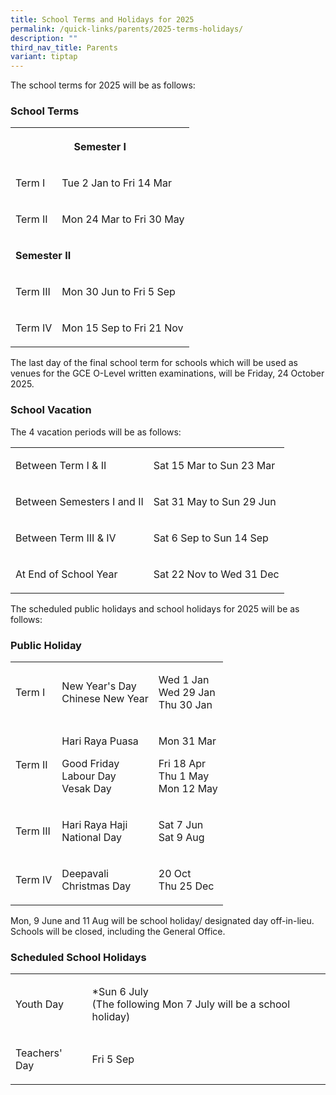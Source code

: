 ```yaml
---
title: School Terms and Holidays for 2025
permalink: /quick-links/parents/2025-terms-holidays/
description: ""
third_nav_title: Parents
variant: tiptap
---
```

<p>The school terms for 2025 will be as follows:</p>
<h3>School Terms</h3>
<table style="minWidth: 50px">
<colgroup>
<col>
<col>
</colgroup>
<tbody>
<tr>
<th rowspan="1" colspan="2">
<p>Semester I</p>
</th>
</tr>
<tr>
<td rowspan="1" colspan="1">
<p>Term I</p>
</td>
<td rowspan="1" colspan="1">
<p>Tue 2 Jan to Fri 14 Mar</p>
</td>
</tr>
<tr>
<td rowspan="1" colspan="1">
<p>Term II</p>
</td>
<td rowspan="1" colspan="1">
<p>Mon 24 Mar to Fri 30 May</p>
</td>
</tr>
<tr>
<td rowspan="1" colspan="2">
<p><strong>Semester II</strong>
</p>
</td>
</tr>
<tr>
<td rowspan="1" colspan="1">
<p>Term III</p>
</td>
<td rowspan="1" colspan="1">
<p>Mon 30 Jun to Fri 5 Sep</p>
</td>
</tr>
<tr>
<td rowspan="1" colspan="1">
<p>Term IV</p>
</td>
<td rowspan="1" colspan="1">
<p>Mon 15 Sep to Fri 21 Nov</p>
</td>
</tr>
</tbody>
</table>
<p>The last day of the final school term for schools which will be used as
venues for the GCE O-Level written examinations, will be Friday, 24 October
2025.</p>
<h3>School Vacation</h3>
<p>The 4 vacation periods will be as follows:</p>
<table style="minWidth: 50px">
<colgroup>
<col>
<col>
</colgroup>
<tbody>
<tr>
<td rowspan="1" colspan="1">
<p>Between Term I &amp; II</p>
</td>
<td rowspan="1" colspan="1">
<p>Sat 15 Mar to Sun 23 Mar</p>
</td>
</tr>
<tr>
<td rowspan="1" colspan="1">
<p>Between Semesters I and II</p>
</td>
<td rowspan="1" colspan="1">
<p>Sat 31 May to Sun 29 Jun</p>
</td>
</tr>
<tr>
<td rowspan="1" colspan="1">
<p>Between Term III &amp; IV</p>
</td>
<td rowspan="1" colspan="1">
<p>Sat 6 Sep to Sun 14 Sep</p>
</td>
</tr>
<tr>
<td rowspan="1" colspan="1">
<p>At End of School Year</p>
</td>
<td rowspan="1" colspan="1">
<p>Sat 22 Nov to Wed 31 Dec</p>
</td>
</tr>
</tbody>
</table>
<p>The scheduled public holidays and school holidays for 2025 will be as
follows:</p>
<h3>Public Holiday</h3>
<table style="minWidth: 75px">
<colgroup>
<col>
<col>
<col>
</colgroup>
<tbody>
<tr>
<td rowspan="1" colspan="1">
<p>Term I</p>
</td>
<td rowspan="1" colspan="1">
<p>New Year's Day
<br>Chinese New Year</p>
</td>
<td rowspan="1" colspan="1">
<p>Wed 1 Jan
<br>Wed 29 Jan
<br>Thu 30 Jan</p>
</td>
</tr>
<tr>
<td rowspan="1" colspan="1">
<p>Term II</p>
</td>
<td rowspan="1" colspan="1">
<p>Hari Raya Puasa</p>
<p>Good Friday
<br>Labour Day
<br>Vesak Day</p>
</td>
<td rowspan="1" colspan="1">
<p>Mon 31 Mar</p>
<p>Fri 18 Apr
<br>Thu 1 May
<br>Mon 12 May</p>
</td>
</tr>
<tr>
<td rowspan="1" colspan="1">
<p>Term III</p>
</td>
<td rowspan="1" colspan="1">
<p>Hari Raya Haji
<br>National Day</p>
</td>
<td rowspan="1" colspan="1">
<p>Sat 7 Jun
<br>Sat 9 Aug</p>
</td>
</tr>
<tr>
<td rowspan="1" colspan="1">
<p>Term IV</p>
</td>
<td rowspan="1" colspan="1">
<p>Deepavali
<br>Christmas Day</p>
</td>
<td rowspan="1" colspan="1">
<p>20 Oct
<br>Thu 25 Dec</p>
</td>
</tr>
</tbody>
</table>
<p>Mon, 9 June and 11 Aug will be school holiday/ designated day off-in-lieu.
Schools will be closed, including the General Office.</p>
<h3>Scheduled School Holidays</h3>
<table style="minWidth: 50px">
<colgroup>
<col>
<col>
</colgroup>
<tbody>
<tr>
<td rowspan="1" colspan="1">
<p>Youth Day</p>
</td>
<td rowspan="1" colspan="1">
<p>*Sun 6 July
<br>(The following Mon 7 July will be a school holiday)</p>
</td>
</tr>
<tr>
<td rowspan="1" colspan="1">
<p>Teachers' Day</p>
</td>
<td rowspan="1" colspan="1">
<p>Fri 5 Sep</p>
</td>
</tr>
</tbody>
</table>
<p></p>